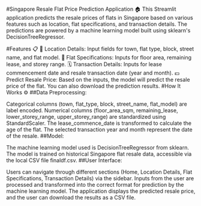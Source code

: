 #Singapore Resale Flat Price Prediction Application 🏠
This Streamlit application predicts the resale prices of flats in Singapore based on various features such as location, flat specifications, and transaction details. The predictions are powered by a machine learning model built using sklearn's DecisionTreeRegressor.

#Features 📋
📍 Location Details: Input fields for town, flat type, block, street name, and flat model.
🏢 Flat Specifications: Inputs for floor area, remaining lease, and storey range.
🗓️ Transaction Details: Inputs for lease commencement date and resale transaction date (year and month).
💵 Predict Resale Price: Based on the inputs, the model will predict the resale price of the flat. You can also download the prediction results.
#How It Works ⚙️
##Data Preprocessing:

Categorical columns (town, flat_type, block, street_name, flat_model) are label encoded.
Numerical columns (floor_area_sqm, remaining_lease, lower_storey_range, upper_storey_range) are standardized using StandardScaler.
The lease_commence_date is transformed to calculate the age of the flat.
The selected transaction year and month represent the date of the resale.
##Model:

The machine learning model used is DecisionTreeRegressor from sklearn.
The model is trained on historical Singapore flat resale data, accessible via the local CSV file finaldf.csv.
##User Interface:

Users can navigate through different sections (Home, Location Details, Flat Specifications, Transaction Details) via the sidebar.
Inputs from the user are processed and transformed into the correct format for prediction by the machine learning model.
The application displays the predicted resale price, and the user can download the results as a CSV file.
